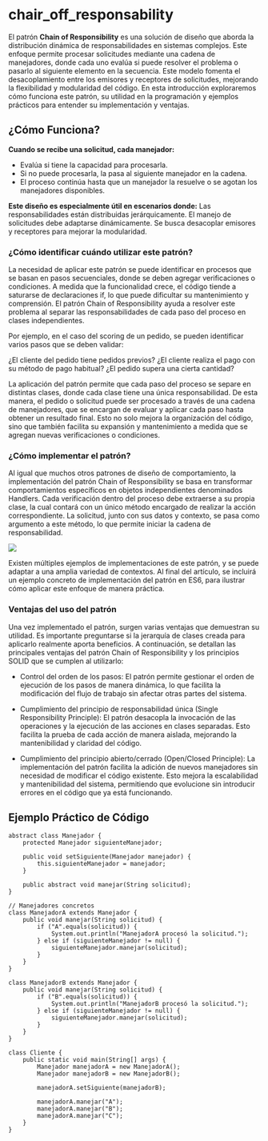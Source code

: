 # chair_off_responsability

El patrón **Chain of Responsibility** es una solución de diseño que aborda la distribución dinámica de responsabilidades en sistemas complejos. Este enfoque permite procesar solicitudes mediante una cadena de manejadores, donde cada uno evalúa si puede resolver el problema o pasarlo al siguiente elemento en la secuencia. Este modelo fomenta el desacoplamiento entre los emisores y receptores de solicitudes, mejorando la flexibilidad y modularidad del código. En esta introducción exploraremos cómo funciona este patrón, su utilidad en la programación y ejemplos prácticos para entender su implementación y ventajas.

## ¿Cómo Funciona?

**Cuando se recibe una solicitud, cada manejador:**
* Evalúa si tiene la capacidad para procesarla.
* Si no puede procesarla, la pasa al siguiente manejador en la cadena.
* El proceso continúa hasta que un manejador la resuelve o se agotan los manejadores disponibles.

**Este diseño es especialmente útil en escenarios donde:**
Las responsabilidades están distribuidas jerárquicamente.
El manejo de solicitudes debe adaptarse dinámicamente.
Se busca desacoplar emisores y receptores para mejorar la modularidad.

### ¿Cómo identificar cuándo utilizar este patrón?
La necesidad de aplicar este patrón se puede identificar en procesos que se basan en pasos secuenciales, donde se deben agregar verificaciones o condiciones. A medida que la funcionalidad crece, el código tiende a saturarse de declaraciones if, lo que puede dificultar su mantenimiento y comprensión. El patrón Chain of Responsibility ayuda a resolver este problema al separar las responsabilidades de cada paso del proceso en clases independientes.

Por ejemplo, en el caso del scoring de un pedido, se pueden identificar varios pasos que se deben validar:

¿El cliente del pedido tiene pedidos previos?
¿El cliente realiza el pago con su método de pago habitual?
¿El pedido supera una cierta cantidad?

La aplicación del patrón permite que cada paso del proceso se separe en distintas clases, donde cada clase tiene una única responsabilidad. De esta manera, el pedido o solicitud puede ser procesado a través de una cadena de manejadores, que se encargan de evaluar y aplicar cada paso hasta obtener un resultado final. Esto no solo mejora la organización del código, sino que también facilita su expansión y mantenimiento a medida que se agregan nuevas verificaciones o condiciones.

### ¿Cómo implementar el patrón?

Al igual que muchos otros patrones de diseño de comportamiento, la implementación del patrón Chain of Responsibility se basa en transformar comportamientos específicos en objetos independientes denominados Handlers. Cada verificación dentro del proceso debe extraerse a su propia clase, la cual contará con un único método encargado de realizar la acción correspondiente. La solicitud, junto con sus datos y contexto, se pasa como argumento a este método, lo que permite iniciar la cadena de responsabilidad.

![](https://miro.medium.com/v2/resize:fit:828/format:webp/0*7PGB4poMp_-feEy2.png)

Existen múltiples ejemplos de implementaciones de este patrón, y se puede adaptar a una amplia variedad de contextos. Al final del artículo, se incluirá un ejemplo concreto de implementación del patrón en ES6, para ilustrar cómo aplicar este enfoque de manera práctica.

### Ventajas del uso del patrón
Una vez implementado el patrón, surgen varias ventajas que demuestran su utilidad. Es importante preguntarse si la jerarquía de clases creada para aplicarlo realmente aporta beneficios. A continuación, se detallan las principales ventajas del patrón Chain of Responsibility y los principios SOLID que se cumplen al utilizarlo:

* Control del orden de los pasos: El patrón permite gestionar el orden de ejecución de los pasos de manera dinámica, lo que facilita la modificación del flujo de trabajo sin afectar otras partes del sistema.

* Cumplimiento del principio de responsabilidad única (Single Responsibility Principle): El patrón desacopla la invocación de las operaciones y la ejecución de las acciones en clases separadas. Esto facilita la prueba de cada acción de manera aislada, mejorando la mantenibilidad y claridad del código.

* Cumplimiento del principio abierto/cerrado (Open/Closed Principle): La implementación del patrón facilita la adición de nuevos manejadores sin necesidad de modificar el código existente. Esto mejora la escalabilidad y mantenibilidad del sistema, permitiendo que evolucione sin introducir errores en el código que ya está funcionando.

## Ejemplo Práctico de Código

```// Clase abstracta base
abstract class Manejador {
    protected Manejador siguienteManejador;

    public void setSiguiente(Manejador manejador) {
        this.siguienteManejador = manejador;
    }

    public abstract void manejar(String solicitud);
}

// Manejadores concretos
class ManejadorA extends Manejador {
    public void manejar(String solicitud) {
        if ("A".equals(solicitud)) {
            System.out.println("ManejadorA procesó la solicitud.");
        } else if (siguienteManejador != null) {
            siguienteManejador.manejar(solicitud);
        }
    }
}

class ManejadorB extends Manejador {
    public void manejar(String solicitud) {
        if ("B".equals(solicitud)) {
            System.out.println("ManejadorB procesó la solicitud.");
        } else if (siguienteManejador != null) {
            siguienteManejador.manejar(solicitud);
        }
    }
}

class Cliente {
    public static void main(String[] args) {
        Manejador manejadorA = new ManejadorA();
        Manejador manejadorB = new ManejadorB();

        manejadorA.setSiguiente(manejadorB);

        manejadorA.manejar("A");
        manejadorA.manejar("B");
        manejadorA.manejar("C");
    }
}


